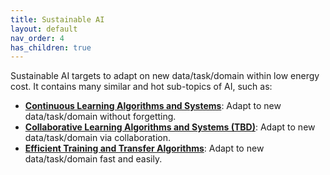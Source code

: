 ```yaml
---
title: Sustainable AI
layout: default
nav_order: 4
has_children: true
---
```


Sustainable AI targets to adapt on new data/task/domain within low energy cost. It contains many similar and hot sub-topics of AI, such as:

- **[Continuous Learning Algorithms and Systems](https://jason-cs18.github.io/ml-engineering/cl_research.html)**: Adapt to new data/task/domain without forgetting.
- **[Collaborative Learning Algorithms and Systems (TBD)](https://jason-cs18.github.io/ml-engineering/collaborative_learning.html)**: Adapt to new data/task/domain via collaboration.
- **[Efficient Training and Transfer Algorithms](https://jason-cs18.github.io/ml-engineering/efficientml.html)**: Adapt to new data/task/domain fast and easily.

